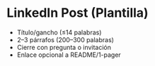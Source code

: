 # LinkedIn Post (Plantilla)
- Título/gancho (≤14 palabras)
- 2–3 párrafos (200–300 palabras)
- Cierre con pregunta o invitación
- Enlace opcional a README/1-pager
